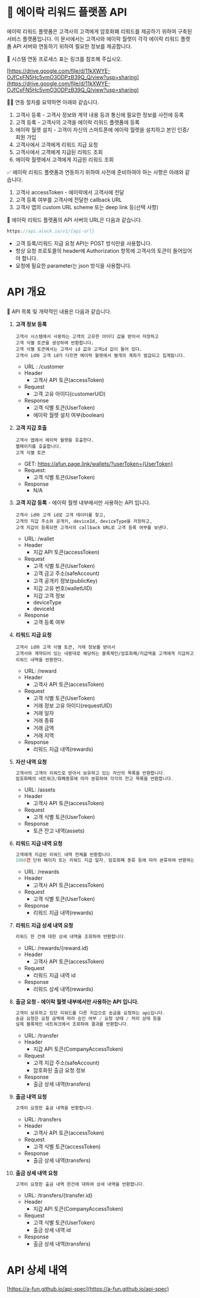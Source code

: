 <style>
    h1 { display: none }
    h2 { font-size: 2em !important }
</style>

<h2 id="-에이락-리워드-플랫폼-api">🚀 에이락 리워드 플랫폼 API</h2>

에이락 리워드 플랫폼은 고객사의 고객에게 암호화폐 리워드를 제공하기 위하여 구축된 서비스 플랫폼입니다. 이 문서에서는 고객사와 에이락 월렛이 각각 에이락 리워드 플랫폼 API 서버와 연동하기 위하여 필요한 정보를 제공합니다.

📡 시스템 연동 프로세스 표는 링크를 참조해 주십시오.

[https://drive.google.com/file/d/11kXWYE-OJfCxFN5Hc5vmO3ODPzB39Q_Q/view?usp=sharing](https://drive.google.com/file/d/11kXWYE-OJfCxFN5Hc5vmO3ODPzB39Q_Q/view?usp=sharing)

👩‍💻 연동 절차를 요약하면 아래와 같습니다.

1. 고객사 등록 - 고객사 정보와 계약 내용 등과 통신에 필요한 정보를 사전에 등록
2. 고객 등록 - 고객사의 고객을 에이락 리워드 플랫폼에 등록
3. 에이락 월렛 설치 - 고객이 자신의 스마트폰에 에이락 월렛을 설치하고 본인 인증/ 회원 가입
4. 고객사에서 고객에게 리워드 지급 요청
5. 고객사에서 고객에게 지급된 리워드 조회
6. 에이락 월렛에서 고객에게 지급된 리워드 조회

✅  에이락 리워드 플랫폼과 연동하기 위하여 사전에 준비하여야 하는 사항은 아래와 같습니다.

1. 고객사 accessToken - 에이락에서 고객사에 전달
2. 고객 등록 여부를 고객사에 전달한 callback URL
3. 고객사 앱의 custom URL scheme 또는 deep link 등(선택 사항)

🔗 에이락 리워드 플랫폼의 API 서버의 URL은 다음과 같습니다.

```jsx
https://api.alock.io/v1/{api-url}
```

- 고객 등록/리워드 지급 요청 API는 POST 방식만을 사용합니다.
- 항상 요청 프로토콜의 header에 Authorization 항목에 고객사의 토큰이 들어있어야 합니다.
- 요청에 필요한 parameter는 json 방식을 사용합니다.

<h2 id="api-개요">API 개요</h2>

📌 API 목록 및 개략적인 내용은 다음과 같습니다.

1. **고객 정보 등록**

    ```
    고객사 시스템에서 사용하는 고객의 고유한 아이디 값을 받아서 저장하고
    고객 식별 토큰을 생성하여 반환합니다.
    고객 식별 토큰에서는 고객사 id 값과 고객id 값이 들어 있다.
    고객사 id와 고객 id가 다르면 에이락 월렛에서 별개의 계좌가 발급되고 집계됩니다.
    ```

    - URL : /customer
    - Header
        - 고객사 API 토큰(accessToken)
    - Request
        - 고객 고유 아이디(customerUID)
    - Response
        - 고객 식별 토큰(UserToken)
        - 에이락 월렛 설치 여부(boolean)
2. **고객 지갑 호출**

    ```
    고객사 앱에서 에이락 월렛을 호출한다.
    웹페이지를 호출합니다.
    고객 식별 토큰
    ```

    - GET:  https://afun.page.link/wallets/?userToken={UserToken}
    - Request:
        - 고객 식별 토큰(UserToken)
    - Response
        - N/A
3. **고객 지갑 등록** - 에이락 월렛 내부에서만 사용하는 API 입니다.

    ```
    고객사 id와 고객 id로 고객 데이터를 찾고,
    고객의 지갑 주소와 공개키, deviceId, deviceType을 저장하고,
    고객 지갑이 등록되면 고객사의 callback URL로 고객 등록 여부를 보낸다.
    ```

    - URL: /wallet
    - Header
        - 지갑 API 토큰(accessToken)
    - Request
        - 고객 식별 토큰(UserToken)
        - 고객 금고 주소(safeAccount)
        - 고객 공개키 정보(publicKey)
        - 지갑 고유 번호(walletUID)
        - 지갑 고객 정보
        - deviceType
        - deviceId
    - Response
        - 고객 등록 여부
4. **리워드 지급 요청**

    ```
    고객사 id와 고객 식별 토큰, 거래 정보를 받아서
    고객사와 계약되어 있는 내용대로 해당하는 블록체인/암호화폐/지급액을 고객에게 지급하고
    리워드 내역을 반환한다.
    ```

    - URL: /reward
    - Header
        - 고객사 API 토큰(accessToken)
    - Request
        - 고객 식별 토큰(UserToken)
        - 거래 정보 고유 아이디(requestUID)
        - 거래 일자
        - 거래 종류
        - 거래 금액
        - 거래 지역
    - Response
        - 리워드 지급 내역(rewards)
5. **자산 내역 요청**

    ```jsx
    고객사의 고객이 리워드로 받아서 보유하고 있는 자산의 목록을 반환합니다.
    암호화폐의 네트워크/화폐종류에 따라 분류하여 각각의 잔고 목록을 반환합니다.
    ```

    - URL: /assets
    - Header
        - 고객사 API 토큰(accessToken)
    - Request
        - 고객 식별 토큰(UserToken)
    - Response
        - 토큰 잔고 내역(assets)
6. **리워드 지급 내역 요청**

    ```jsx
    고객에게 지급된 리워드 내역 전체를 반환합니다.
    1000건 단위 페이지 또는 리워드 지급 일자, 암호화폐 종류 등에 따라 분류하여 반환하는 기능을 추후 추가할 예정입니다.
    ```

    - URL: /rewards
    - Header
        - 고객사 API 토큰(accessToken)
    - Request
        - 고객 식별 토큰(UserToken)
    - Response
        - 리워드 지급 내역(rewards)
7. **리워드 지급 상세 내역 요청**

    ```jsx
    리워드 한 건에 대한 상세 내역을 조회하여 반환합니다.
    ```

    - URL: /rewards/{reward.id}
    - Header
        - 고객사 API 토큰(accessToken)
    - Request
        - 리워드 지급 내역 id
    - Response
        - 리워드 상세 내역(rewards)
8. **출금 요청 - 에이락 월렛 내부에서만 사용하는 API 입니다.**

    ```jsx
    고객이 보유하고 있던 리워드를 다른 지갑으로 송금을 요청하는 api입니다.
    송금 요청은 요청 금액에 따라 승인 여부 / 요청 상태 / 처리 상태 등을
    실제 블록체인 네트워크에서 조회하여 결과를 반환합니다.
    ```

    - URL: /transfer
    - Header
        - 지갑 API 토큰(CompanyAccessToken)
    - Request
        - 고객 지갑 주소(safeAccount)
        - 암호화된 출금 요청 정보
    - Response
        - 출금 상세 내역(transfers)
9. **출금 내역 요청**

    ```jsx
    고객이 요청한 출금 내역을 반환합니다.
    ```

    - URL: /transfers
    - Header
        - 고객사 API 토큰(accessToken)
    - Request
        - 고객 식별 토큰(accessToken)
    - Response
        - 출금 상세 내역(transfers)
10. **출금 상세 내역 요청**

    ```jsx
    고객이 요청한 출금 내역 한건에 대하여 상세 내역을 반환합니다.
    ```

    - URL: /transfers/{transfer.id}
    - Header
        - 지갑 API 토큰(CompanyAccessToken)
    - Request
        - 고객 식별 토큰(UserToken)
        - 출금 상세 내역 id
    - Response
        - 출금 상세 내역(transfers)

<h2 id="api-상세-내역">API 상세 내역</h2>

[https://a-fun.github.io/api-spec](https://a-fun.github.io/api-spec)
